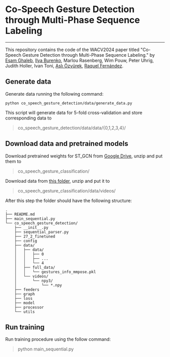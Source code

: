 # Co-Speech Gesture Detection through Multi-Phase Sequence Labeling
---

This repository contains the code of the WACV2024 paper titled "Co-Speech Gesture Detection through Multi-Phase Sequence Labeling." by [Esam Ghaleb](https://esamghaleb.github.io/), [Ilya Burenko](https://www.linkedin.com/in/ilya-burenko-66313825/?originalSubdomain=ru), Marlou Rasenberg, Wim Pouw, Peter Uhrig, Judith Holler, Ivan Toni, [Aslı Özyürek](https://www.mpi.nl/people/ozyurek-asli), [Raquel Fernández](https://staff.fnwi.uva.nl/r.fernandezrovira/). 

## Generate data

Generate data running the following command:
```
python co_speech_gesture_detection/data/generate_data.py
```

This script will generate data for 5-fold cross-validation and store corresponding data to
> co_speech_gesture_detection/data/data/{0,1,2,3,4}/

## Download data and pretrained models

Download pretrained weights for ST_GCN from [Google Drive](https://drive.google.com/file/d/1uC08qBFpYQ7OgXqyVukJsSiEkCsIEnv8/view?usp=sharing), unzip and put them to 
> co_speech_gesture_classification/

Download data from [this folder](https://drive.google.com/file/d/1NvDsff325caHbM_1wGW72PHY8BCDsCXs/view?usp=sharing), unzip and put it to
> co_speech_gesture_classification/data/videos/

After this step the folder should have the following structure:

```
.
├── README.md
├── main_sequential.py
└── co_speech_gesture_detection/
    ├── __init__.py
    ├── sequential_parser.py
    ├── 27_2_finetuned
    ├── config
    ├── data/
    │   ├── data/
    │   │   ├── 0
    │   │   ├── ...
    │   │   └── 4
    │   ├── full_data/
    │   │   └── gestures_info_mmpose.pkl
    │   └── videos/
    │       └── npy3/
    │           └── *.npy
    ├── feeders
    ├── graph
    ├── loss
    ├── model
    ├── processor
    └── utils
```

## Run training

Run training procedure using the follow command:

> python main_sequential.py


